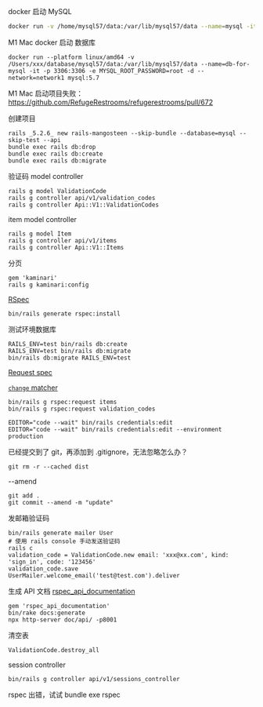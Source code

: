 docker 启动 MySQL

```bash
docker run -v /home/mysql57/data:/var/lib/mysql57/data --name=mysql -it -p 3306:3306 -e MYSQL_ROOT_PASSWORD=root -d mysql:5.7
```

M1 Mac docker 启动 数据库
```
docker run --platform linux/amd64 -v /Users/xxx/database/mysql57/data:/var/lib/mysql57/data --name=db-for-mysql -it -p 3306:3306 -e MYSQL_ROOT_PASSWORD=root -d --network=network1 mysql:5.7
```

M1 Mac 启动项目失败：https://github.com/RefugeRestrooms/refugerestrooms/pull/672

创建项目

```
rails _5.2.6_ new rails-mangosteen --skip-bundle --database=mysql --skip-test --api
bundle exec rails db:drop
bundle exec rails db:create
bundle exec rails db:migrate
```

验证码 model controller

```
rails g model ValidationCode
rails g controller api/v1/validation_codes
rails g controller Api::V1::ValidationCodes
```

item model controller

```
rails g model Item
rails g controller api/v1/items
rails g controller Api::V1::Items
```

分页

```
gem 'kaminari'
rails g kaminari:config
```

[RSpec](https://github.com/rspec/rspec-rails/tree/5-1-maintenance)

```
bin/rails generate rspec:install
```

测试环境数据库

```
RAILS_ENV=test bin/rails db:create
RAILS_ENV=test bin/rails db:migrate
bin/rails db:migrate RAILS_ENV=test
```

[Request spec](https://relishapp.com/rspec/rspec-rails/docs/request-specs/request-spec)

[`change` matcher](https://relishapp.com/rspec/rspec-expectations/docs/built-in-matchers/change-matcher)

```
bin/rails g rspec:request items
bin/rails g rspec:request validation_codes
```

```
EDITOR="code --wait" bin/rails credentials:edit
EDITOR="code --wait" bin/rails credentials:edit --environment production
```

已经提交到了 git，再添加到 .gitignore，无法忽略怎么办？
```
git rm -r --cached dist
```

--amend
```
git add .
git commit --amend -m "update"
```

发邮箱验证码
```
bin/rails generate mailer User
# 使用 rails console 手动发送验证码
rails c
validation_code = ValidationCode.new email: 'xxx@xx.com', kind: 'sign_in', code: '123456'
validation_code.save
UserMailer.welcome_email('test@test.com').deliver
```

生成 API 文档 [rspec_api_documentation](https://github.com/zipmark/rspec_api_documentation)
```
gem 'rspec_api_documentation'
bin/rake docs:generate
npx http-server doc/api/ -p8001
```

清空表
```
ValidationCode.destroy_all
```

session controller
```
bin/rails g controller api/v1/sessions_controller
```

rspec 出错，试试 bundle exe rspec